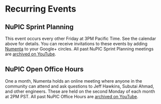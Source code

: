 
# Recurring Events

## NuPIC Sprint Planning

This event occurs every other Friday at 3PM Pacific Time. See the calendar above for details. You can receive invitations to these events by adding [Numenta](https://plus.google.com/+NumentaOrg/posts) to your Google+ circles. All past NuPIC Sprint Planning meetings are [archived on YouTube](https://www.youtube.com/playlist?list=PL3yXMgtrZmDrtAuw9jJCNbaJmW3nSD3hC).

## NuPIC Open Office Hours

One a month, Numenta holds an online meeting where anyone in the community can attend and ask questions to Jeff Hawkins, Subutai Ahmad, and other engineers. These are held on the second Monday of each month at 2PM PST. All past NuPIC Office Hours are [archived on YouTube](https://www.youtube.com/playlist?list=PL3yXMgtrZmDqsqo6hytKjhrkfFNEYDqfn).
